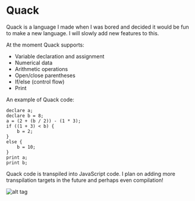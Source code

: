 # Quack
Quack is a language I made when I was bored and decided it would be fun to make a new language. I will slowly add new features to this.

At the moment Quack supports:
- Variable declaration and assignment
- Numerical data
- Arithmetic operations
- Open/close parentheses
- If/else (control flow)
- Print

An example of Quack code:
```
declare a;
declare b = 8;
a = (2 + (b / 2)) - (1 * 3);
if ((1 + 3) < b) {
	b = 2;
}
else {
	b = 10;
}
print a;
print b;
```

Quack code is transpiled into JavaScript code. I plan on adding more transpilation targets in the future and perhaps even compilation!

![alt tag](http://i64.tinypic.com/2mrumnc.jpg)
